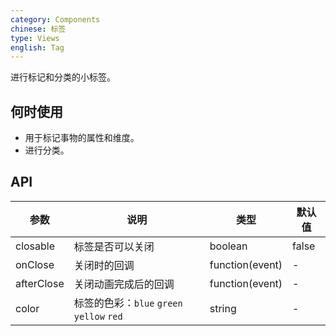 ```yaml
---
category: Components
chinese: 标签
type: Views
english: Tag
---
```


进行标记和分类的小标签。

## 何时使用

- 用于标记事物的属性和维度。
- 进行分类。

## API

| 参数           | 说明                           | 类型  | 默认值 |
|----------------|-------------------------------|------|--------|
| closable       | 标签是否可以关闭               | boolean    | false  |
| onClose        | 关闭时的回调                   | function(event) | - |
| afterClose     | 关闭动画完成后的回调             | function(event) | - |
| color          | 标签的色彩：`blue` `green` `yellow` `red` | string | - |

